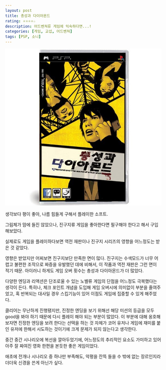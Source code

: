 ```yaml
---
layout: post
title: 총성과 다이아몬드
rating: ⭐️⭐️⭐️⭐️☆
description: 어드벤쳐류 게임에 익숙하다면...!
categories: [게임, 교섭, 어드벤쳐]
tags: [PSP, 소니]
---
```


![총성과 다이아몬드](../../img/2010/diamond_and_The_sound_of_a_gun_shot.jpg)

생각보다 평이 좋아, 나름 힘들게 구해서 플레이한 소프트.

그림체가 맘에 들진 않았으나, 진구지류 게임을 좋아한다면 필구해야 한다고 해서 구입해보았다.

실제로도 게임을 플레이하다보면 역전 재판이나 진구지 시리즈의 영향을 어느정도는 받은 것 같았다.

영향은 받았지만 어찌보면 진구지보단 만족한 면이 많다. 진구지는 수색모드가 너무 어렵고 불편한 조작으로 짜증을 유발했던 데에 비해서, 이 작품과 역전 재판은 그런 면이 적기 때문. 아이러니 하게도 게임 오버 횟수는 총성과 다이아몬드가 더 많았다.

다양한 엔딩과 리액션은 단조로울 수 있는 노벨류 게임의 단점을 어느정도 극복했다는 생각이 든다. 특히나, 체크 포인트 개념을 도입해 게임 오버시에 의미없이 부분을 줄여주었고, 혹 반복되는 대사일 경우 스킵기능이 있어 이점도 게임에 집중할 수 있게 해주었다.

클리어는 무난하게 진행됐지만, 진정한 엔딩을 보기 위해선 해당 미션의 등급을 모두 good을 봐야 하기 때문에 다시 플레이 해야 되는 부분이 많았다. 이 부분에 대해 옹호해보자면 진정한 엔딩을 보려 한다는 선택을 하는 것 자체가 코어 유저나 게임에 재미를 붙인 유저에 한해서 시도하는 것이기에 크게 문제가 되지 않는다고 생각한다.

중간 중간 시나리오에 복선을 깔아두었기에, 어느정도의 추리적인 요소도 가미하고 있어 아주 잘 짜여진 영화 한편을 본듯한 좋은 게임이었다.

애초에 전개나 시나리오 중 하나만 부족해도, 악평을 잔뜩 들을 수 밖에 없는 장르인지라 더더욱 신경을 쓴게 아닌가 싶다.
